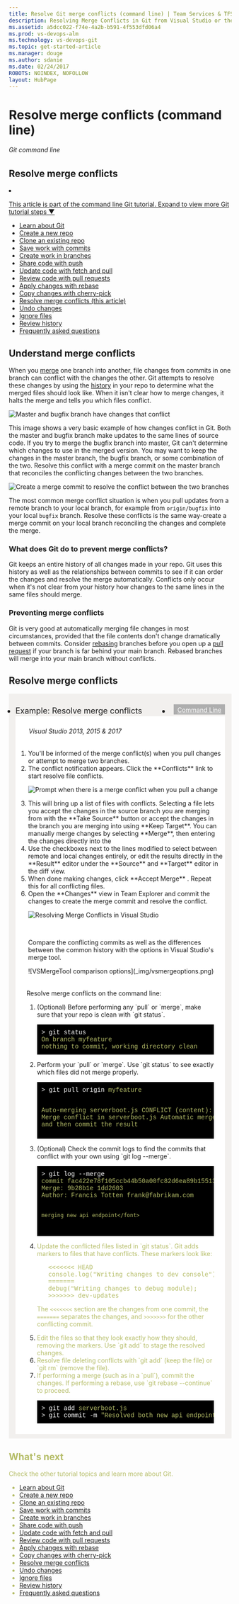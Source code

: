 ```yaml
---
title: Resolve Git merge conflicts (command line) | Team Services & TFS
description: Resolving Merge Conflicts in Git from Visual Studio or the command line.
ms.assetid: a5dcc022-f74e-4a2b-b591-4f553dfd06a4
ms.prod: vs-devops-alm
ms.technology: vs-devops-git
ms.topic: get-started-article
ms.manager: douge
ms.author: sdanie
ms.date: 02/24/2017
ROBOTS: NOINDEX, NOFOLLOW
layout: HubPage
---
```


#  Resolve merge conflicts (command line)

###### Git command line

## Resolve merge conflicts

<li><p><a data-toggle="collapse" href="#expando-git-cmdline-tutorial">This article is part of the command line Git tutorial. Expand to view more Git tutorial steps &#x25BC;</a></p>
<div class="collapse" id="expando-git-cmdline-tutorial">
<ul>
<li><a href="gitworkflow-cmdline.md">Learn about Git</a></li>
<li><a href="creatingrepo-cmdline.md">Create a new repo</a></li>
<li><a href="clone-cmdline.md">Clone an existing repo</a></li>
<li><a href="commits-cmdline.md">Save work with commits</a></li>
<li><a href="branches-cmdline.md">Create work in branches</a></li>
<li><a href="pushing-cmdline.md">Share code with push</a></li>
<li><a href="pulling-cmdline.md">Update code with fetch and pull</a></li>
<li><a href="pullrequest-cmdline.md">Review code with pull requests</a></li>
<li><a href="rebase-cmdline.md">Apply changes with rebase</a></li>
<li><a href="cherry-pick-cmdline.md">Copy changes with cherry-pick</a></li>
<li><a href="merging-cmdline.md">Resolve merge conflicts (this article)</a></li>
<li><a href="undo-cmdline.md">Undo changes</a></li>
<li><a href="ignore-files-cmdline.md">Ignore files</a></li>
<li><a href="history-cmdline.md">Review history</a></li>
<li><a href="howto-cmdline.md">Frequently asked questions</a></li>
</ul>
</div>
</li> 

## Understand merge conflicts

When you [merge](pulling-cmdline.md) one branch into another, file changes from commits in one branch can conflict with the changes the other.
Git attempts to resolve these changes by using the [history](history-cmdline.md) in your repo to determine what the merged files should look like.
When it isn't clear how to merge changes, it halts the merge and tells you which files conflict. 

![Master and bugfix branch have changes that conflict](_img/merge-conflict.png)    

This image shows a very basic example of how changes conflict in Git. Both the master and bugfix branch make updates to the same lines of source code.
If you try to merge the bugfix branch into master, Git can't determine which changes to use in the merged version. You may want to keep the changes
in the master branch, the bugfix branch, or some combination of the two. Resolve this conflict with a merge commit on the master branch
that reconciles the conflicting changes between the two branches.

![Create a merge commit to resolve the conflict between the two branches](_img/merge-conflict-resolved.png)

The most common merge conflict situation is when you pull updates from a remote branch to your local branch, for example from `origin/bugfix` into your local `bugfix` branch.
Resolve these conflicts is the same way-create a merge commit on your local branch reconciling the changes and complete the merge.

### What does Git do to prevent merge conflicts?

Git keeps an entire history of all changes made in your repo. Git uses this history as well as the relationships between commits to see if it can order the changes and resolve the merge automatically. 
 Conflicts only occur when it's not clear from your history how changes to the same lines in the same files should merge.

### Preventing merge conflicts

Git is very good at automatically merging file changes in most circumstances, provided that the file contents don't change dramatically between commits.
Consider [rebasing](rebase-cmdline.md) branches before you open up a [pull request](pullrequest-cmdline.md) if your branch is far behind your main branch.
Rebased branches will merge into your main branch without conflicts.

## Resolve merge conflicts 

<div style="background-color: #f2f0ee;padding-top:10px;padding-bottom:10px;">
<ul class="nav nav-pills" style="padding-right:15px;padding-left:15px;padding-bottom:5px;vertical-align:top;font-size:18px;">
<li style="float:left;" data-toggle="collapse" data-target="#changeexample">Example: Resolve merge conflicts</li>
<li style="float: right;"><a style="max-width: 374px;min-width: 120px;vertical-align: top;background-color:#AEAEAE;margin: 0px 0px 0px 8px;min-width:90px;color: #fff;border: solid 2px #AEAEAE;border-radius: 0;padding: 2px 6px 0px 6px;outline-style:none;height:32px;font-size:14px;font-weight:400" data-toggle="pill" href="#cmdline0">Command Line</a></li>
</ul>

<div id="changeexample" class="tab-content collapse in fade" style="background-color: #ffffff;margin-left: 15px;margin-right:15px;padding: 5px 5px 5px 5px;">
<div id="vs0" class="tab-pane fade">
<h6 style="padding-left:25px;">Visual Studio 2013, 2015 &amp; 2017</h6>
<ol>
<li> You'll be informed of the merge conflict(s) when you pull changes or attempt to merge two branches.   
<li> The conflict notification appears. Click the **Conflicts** link to start resolve file conflicts.   
   
   ![Prompt when there is a merge conflict when you pull a change](_img/merge_prompt_vs.png)   

<li> This will bring up a list of files with conflicts. Selecting a file lets you accept the changes in the source branch you are merging from with the **Take Source** button or accept the changes in the branch you are merging into using **Keep Target**. 
You can manually merge changes by selecting **Merge**, then entering the changes directly into the 
<li> Use the checkboxes next to the lines modified to select between remote and local changes entirely, or edit the results directly in the **Result** editor under the **Source** and **Target** editor in the diff view.   
<li> When done making changes, click **Accept Merge** . Repeat this for all conflicting files.
<li> Open the **Changes** view in Team Explorer and commit the changes to create the merge commit and resolve the conflict.

   ![Resolving Merge Conflicts in Visual Studio](_img/vsmerge.gif)</li>   

<br/>
<p>Compare the conflicting commits as well as the differences between the common history with the options in Visual Studio's merge tool.   
   <p>![VSMergeTool comparison options](_img/vsmergeoptions.png)
</ol>

</div>

<div class="tab-pane fade in active" id="cmdline0" style="background-color: #ffffff;margin-left: 15px;margin-right:15px;padding: 5px 5px 5px 5px;">

Resolve merge conflicts on the command line:   

<ol>
<li> (Optional) Before performing any `pull` or `merge`, make sure that your repo is clean with `git status`. 
<pre style="color:white;background-color:black;font-family:Consolas,Courier,monospace;padding:10px">
&gt; git status
<font color="#b5bd68">On branch myfeature
nothing to commit, working directory clean</font>
</pre>

<li> Perform your `pull` or `merge`. Use `git status` to see exactly which files did not merge properly.
<pre style="color:white;background-color:black;font-family:Consolas,Courier,monospace;padding:10px">
&gt; git pull origin <font color="#b5bd68">myfeature </font>   

<font color="#b5bd68">Auto-merging serverboot.js
CONFLICT (content): Merge conflict in serverboot.js
Automatic merge failed; fix conflicts and then commit the result</font>
</pre>

<li> (Optional) Check the commit logs to find the commits that conflict with your own using `git log --merge`. 
<pre style="color:white;background-color:black;font-family:Consolas,Courier,monospace;padding:10px">
&gt; git log --merge
<font color="#b5bd68">commit fac422e78f105ccb44b50a00fc82d6ea89b15513
Merge: 9b28b1e 1dd2603
Author: Francis Totten frank@fabrikam.com

    merging new api endpoint</font>
</pre>   

<li> Update the conflicted files listed in `git status`. Git adds markers to files that have conflicts. These markers look like:   
   
   <pre>
   &lt;&lt;&lt;&lt;&lt;&lt;&lt; HEAD
   console.log("Writing changes to dev console");
   =======
   debug("Writing changes to debug module);
   &gt;&gt;&gt;&gt;&gt;&gt;&gt; dev-updates
</pre>

   The `<<<<<<<` section are the changes from one commit, the `=======` separates the changes, and `>>>>>>>` for the other conflicting commit.   

<li>Edit the files so that they look exactly how they should, removing the markers. Use `git add` to stage the resolved changes.
<li> Resolve file deleting conflicts with `git add` (keep the file) or `git rm` (remove the file).
<li> If performing a merge (such as in a `pull`), commit the changes. If performing a rebase, use `git rebase --continue` to proceed.

<pre style="color:white;background-color:black;font-family:Consolas,Courier,monospace;padding:10px">
&gt; git add <font color="#b5bd68">serverboot.js</font>
&gt; git commit -m <font color="#b5bd68">"Resolved both new api endpoints"</font>
</pre>
</ol>

</div></div></div>

## What's next

Check the other tutorial topics and learn more about Git.

- [Learn about Git](gitworkflow-cmdline.md)
- [Create a new repo](creatingrepo-cmdline.md)
- [Clone an existing repo](clone-cmdline.md)
- [Save work with commits](commits-cmdline.md)
- [Create work in branches](branches-cmdline.md)
- [Share code with push](pushing-cmdline.md)
- [Update code with fetch and pull](pulling-cmdline.md)
- [Review code with pull requests](pullrequest-cmdline.md)
- [Apply changes with rebase](rebase-cmdline.md)
- [Copy changes with cherry-pick](cherry-pick-cmdline.md)
- [Resolve merge conflicts](merging-cmdline.md)
- [Undo changes](undo-cmdline.md)
- [Ignore files](ignore-files-cmdline.md)
- [Review history](history-cmdline.md)
- [Frequently asked questions](howto-cmdline.md)